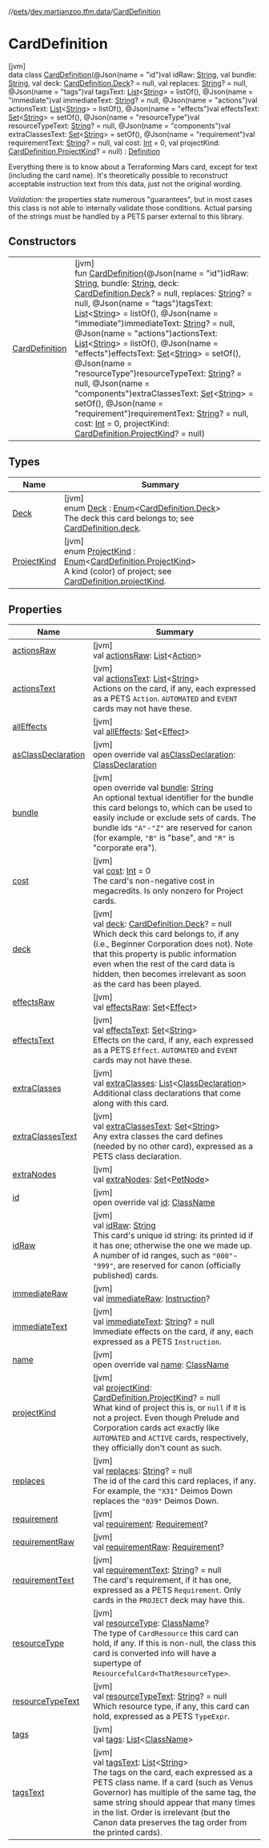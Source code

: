 //[pets](../../../index.md)/[dev.martianzoo.tfm.data](../index.md)/[CardDefinition](index.md)

# CardDefinition

[jvm]\
data class [CardDefinition](index.md)(@Json(name = &quot;id&quot;)val idRaw: [String](https://kotlinlang.org/api/latest/jvm/stdlib/kotlin/-string/index.html), val bundle: [String](https://kotlinlang.org/api/latest/jvm/stdlib/kotlin/-string/index.html), val deck: [CardDefinition.Deck](-deck/index.md)? = null, val replaces: [String](https://kotlinlang.org/api/latest/jvm/stdlib/kotlin/-string/index.html)? = null, @Json(name = &quot;tags&quot;)val tagsText: [List](https://kotlinlang.org/api/latest/jvm/stdlib/kotlin.collections/-list/index.html)&lt;[String](https://kotlinlang.org/api/latest/jvm/stdlib/kotlin/-string/index.html)&gt; = listOf(), @Json(name = &quot;immediate&quot;)val immediateText: [String](https://kotlinlang.org/api/latest/jvm/stdlib/kotlin/-string/index.html)? = null, @Json(name = &quot;actions&quot;)val actionsText: [List](https://kotlinlang.org/api/latest/jvm/stdlib/kotlin.collections/-list/index.html)&lt;[String](https://kotlinlang.org/api/latest/jvm/stdlib/kotlin/-string/index.html)&gt; = listOf(), @Json(name = &quot;effects&quot;)val effectsText: [Set](https://kotlinlang.org/api/latest/jvm/stdlib/kotlin.collections/-set/index.html)&lt;[String](https://kotlinlang.org/api/latest/jvm/stdlib/kotlin/-string/index.html)&gt; = setOf(), @Json(name = &quot;resourceType&quot;)val resourceTypeText: [String](https://kotlinlang.org/api/latest/jvm/stdlib/kotlin/-string/index.html)? = null, @Json(name = &quot;components&quot;)val extraClassesText: [Set](https://kotlinlang.org/api/latest/jvm/stdlib/kotlin.collections/-set/index.html)&lt;[String](https://kotlinlang.org/api/latest/jvm/stdlib/kotlin/-string/index.html)&gt; = setOf(), @Json(name = &quot;requirement&quot;)val requirementText: [String](https://kotlinlang.org/api/latest/jvm/stdlib/kotlin/-string/index.html)? = null, val cost: [Int](https://kotlinlang.org/api/latest/jvm/stdlib/kotlin/-int/index.html) = 0, val projectKind: [CardDefinition.ProjectKind](-project-kind/index.md)? = null) : [Definition](../-definition/index.md)

Everything there is to know about a Terraforming Mars card, except for text (including the card name). It's theoretically possible to reconstruct acceptable instruction text from this data, just not the original wording.

*Validation:* the properties state numerous &quot;guarantees&quot;, but in most cases this class is not able to internally validate those conditions. Actual parsing of the strings must be handled by a PETS parser external to this library.

## Constructors

| | |
|---|---|
| [CardDefinition](-card-definition.md) | [jvm]<br>fun [CardDefinition](-card-definition.md)(@Json(name = &quot;id&quot;)idRaw: [String](https://kotlinlang.org/api/latest/jvm/stdlib/kotlin/-string/index.html), bundle: [String](https://kotlinlang.org/api/latest/jvm/stdlib/kotlin/-string/index.html), deck: [CardDefinition.Deck](-deck/index.md)? = null, replaces: [String](https://kotlinlang.org/api/latest/jvm/stdlib/kotlin/-string/index.html)? = null, @Json(name = &quot;tags&quot;)tagsText: [List](https://kotlinlang.org/api/latest/jvm/stdlib/kotlin.collections/-list/index.html)&lt;[String](https://kotlinlang.org/api/latest/jvm/stdlib/kotlin/-string/index.html)&gt; = listOf(), @Json(name = &quot;immediate&quot;)immediateText: [String](https://kotlinlang.org/api/latest/jvm/stdlib/kotlin/-string/index.html)? = null, @Json(name = &quot;actions&quot;)actionsText: [List](https://kotlinlang.org/api/latest/jvm/stdlib/kotlin.collections/-list/index.html)&lt;[String](https://kotlinlang.org/api/latest/jvm/stdlib/kotlin/-string/index.html)&gt; = listOf(), @Json(name = &quot;effects&quot;)effectsText: [Set](https://kotlinlang.org/api/latest/jvm/stdlib/kotlin.collections/-set/index.html)&lt;[String](https://kotlinlang.org/api/latest/jvm/stdlib/kotlin/-string/index.html)&gt; = setOf(), @Json(name = &quot;resourceType&quot;)resourceTypeText: [String](https://kotlinlang.org/api/latest/jvm/stdlib/kotlin/-string/index.html)? = null, @Json(name = &quot;components&quot;)extraClassesText: [Set](https://kotlinlang.org/api/latest/jvm/stdlib/kotlin.collections/-set/index.html)&lt;[String](https://kotlinlang.org/api/latest/jvm/stdlib/kotlin/-string/index.html)&gt; = setOf(), @Json(name = &quot;requirement&quot;)requirementText: [String](https://kotlinlang.org/api/latest/jvm/stdlib/kotlin/-string/index.html)? = null, cost: [Int](https://kotlinlang.org/api/latest/jvm/stdlib/kotlin/-int/index.html) = 0, projectKind: [CardDefinition.ProjectKind](-project-kind/index.md)? = null) |

## Types

| Name | Summary |
|---|---|
| [Deck](-deck/index.md) | [jvm]<br>enum [Deck](-deck/index.md) : [Enum](https://kotlinlang.org/api/latest/jvm/stdlib/kotlin/-enum/index.html)&lt;[CardDefinition.Deck](-deck/index.md)&gt; <br>The deck this card belongs to; see [CardDefinition.deck](deck.md). |
| [ProjectKind](-project-kind/index.md) | [jvm]<br>enum [ProjectKind](-project-kind/index.md) : [Enum](https://kotlinlang.org/api/latest/jvm/stdlib/kotlin/-enum/index.html)&lt;[CardDefinition.ProjectKind](-project-kind/index.md)&gt; <br>A kind (color) of project; see [CardDefinition.projectKind](project-kind.md). |

## Properties

| Name | Summary |
|---|---|
| [actionsRaw](actions-raw.md) | [jvm]<br>val [actionsRaw](actions-raw.md): [List](https://kotlinlang.org/api/latest/jvm/stdlib/kotlin.collections/-list/index.html)&lt;[Action](../../dev.martianzoo.tfm.pets.ast/-action/index.md)&gt; |
| [actionsText](actions-text.md) | [jvm]<br>val [actionsText](actions-text.md): [List](https://kotlinlang.org/api/latest/jvm/stdlib/kotlin.collections/-list/index.html)&lt;[String](https://kotlinlang.org/api/latest/jvm/stdlib/kotlin/-string/index.html)&gt;<br>Actions on the card, if any, each expressed as a PETS `Action`. `AUTOMATED` and `EVENT` cards may not have these. |
| [allEffects](all-effects.md) | [jvm]<br>val [allEffects](all-effects.md): [Set](https://kotlinlang.org/api/latest/jvm/stdlib/kotlin.collections/-set/index.html)&lt;[Effect](../../dev.martianzoo.tfm.pets.ast/-effect/index.md)&gt; |
| [asClassDeclaration](as-class-declaration.md) | [jvm]<br>open override val [asClassDeclaration](as-class-declaration.md): [ClassDeclaration](../-class-declaration/index.md) |
| [bundle](bundle.md) | [jvm]<br>open override val [bundle](bundle.md): [String](https://kotlinlang.org/api/latest/jvm/stdlib/kotlin/-string/index.html)<br>An optional textual identifier for the bundle this card belongs to, which can be used to easily include or exclude sets of cards. The bundle ids `"A"`-`"Z"` are reserved for canon (for example, `"B"` is &quot;base&quot;, and `"R"` is &quot;corporate era&quot;). |
| [cost](cost.md) | [jvm]<br>val [cost](cost.md): [Int](https://kotlinlang.org/api/latest/jvm/stdlib/kotlin/-int/index.html) = 0<br>The card's non-negative cost in megacredits. Is only nonzero for Project cards. |
| [deck](deck.md) | [jvm]<br>val [deck](deck.md): [CardDefinition.Deck](-deck/index.md)? = null<br>Which deck this card belongs to, if any (i.e., Beginner Corporation does not). Note that this property is public information even when the rest of the card data is hidden, then becomes irrelevant as soon as the card has been played. |
| [effectsRaw](effects-raw.md) | [jvm]<br>val [effectsRaw](effects-raw.md): [Set](https://kotlinlang.org/api/latest/jvm/stdlib/kotlin.collections/-set/index.html)&lt;[Effect](../../dev.martianzoo.tfm.pets.ast/-effect/index.md)&gt; |
| [effectsText](effects-text.md) | [jvm]<br>val [effectsText](effects-text.md): [Set](https://kotlinlang.org/api/latest/jvm/stdlib/kotlin.collections/-set/index.html)&lt;[String](https://kotlinlang.org/api/latest/jvm/stdlib/kotlin/-string/index.html)&gt;<br>Effects on the card, if any, each expressed as a PETS `Effect`. `AUTOMATED` and `EVENT` cards may not have these. |
| [extraClasses](extra-classes.md) | [jvm]<br>val [extraClasses](extra-classes.md): [List](https://kotlinlang.org/api/latest/jvm/stdlib/kotlin.collections/-list/index.html)&lt;[ClassDeclaration](../-class-declaration/index.md)&gt;<br>Additional class declarations that come along with this card. |
| [extraClassesText](extra-classes-text.md) | [jvm]<br>val [extraClassesText](extra-classes-text.md): [Set](https://kotlinlang.org/api/latest/jvm/stdlib/kotlin.collections/-set/index.html)&lt;[String](https://kotlinlang.org/api/latest/jvm/stdlib/kotlin/-string/index.html)&gt;<br>Any extra classes the card defines (needed by no other card), expressed as a PETS class declaration. |
| [extraNodes](extra-nodes.md) | [jvm]<br>val [extraNodes](extra-nodes.md): [Set](https://kotlinlang.org/api/latest/jvm/stdlib/kotlin.collections/-set/index.html)&lt;[PetNode](../../dev.martianzoo.tfm.pets.ast/-pet-node/index.md)&gt; |
| [id](id.md) | [jvm]<br>open override val [id](id.md): [ClassName](../../dev.martianzoo.tfm.pets.ast/-class-name/index.md) |
| [idRaw](id-raw.md) | [jvm]<br>val [idRaw](id-raw.md): [String](https://kotlinlang.org/api/latest/jvm/stdlib/kotlin/-string/index.html)<br>This card's unique id string: its printed id if it has one; otherwise the one we made up. A number of id ranges, such as `"000"`-`"999"`, are reserved for canon (officially published) cards. |
| [immediateRaw](immediate-raw.md) | [jvm]<br>val [immediateRaw](immediate-raw.md): [Instruction](../../dev.martianzoo.tfm.pets.ast/-instruction/index.md)? |
| [immediateText](immediate-text.md) | [jvm]<br>val [immediateText](immediate-text.md): [String](https://kotlinlang.org/api/latest/jvm/stdlib/kotlin/-string/index.html)? = null<br>Immediate effects on the card, if any, each expressed as a PETS `Instruction`. |
| [name](name.md) | [jvm]<br>open override val [name](name.md): [ClassName](../../dev.martianzoo.tfm.pets.ast/-class-name/index.md) |
| [projectKind](project-kind.md) | [jvm]<br>val [projectKind](project-kind.md): [CardDefinition.ProjectKind](-project-kind/index.md)? = null<br>What kind of project this is, or `null` if it is not a project. Even though Prelude and Corporation cards act exactly like `AUTOMATED` and `ACTIVE` cards, respectively, they officially don't count as such. |
| [replaces](replaces.md) | [jvm]<br>val [replaces](replaces.md): [String](https://kotlinlang.org/api/latest/jvm/stdlib/kotlin/-string/index.html)? = null<br>The id of the card this card replaces, if any. For example, the `"X31"` Deimos Down replaces the `"039"` Deimos Down. |
| [requirement](requirement.md) | [jvm]<br>val [requirement](requirement.md): [Requirement](../../dev.martianzoo.tfm.pets.ast/-requirement/index.md)? |
| [requirementRaw](requirement-raw.md) | [jvm]<br>val [requirementRaw](requirement-raw.md): [Requirement](../../dev.martianzoo.tfm.pets.ast/-requirement/index.md)? |
| [requirementText](requirement-text.md) | [jvm]<br>val [requirementText](requirement-text.md): [String](https://kotlinlang.org/api/latest/jvm/stdlib/kotlin/-string/index.html)? = null<br>The card's requirement, if it has one, expressed as a PETS `Requirement`. Only cards in the `PROJECT` deck may have this. |
| [resourceType](resource-type.md) | [jvm]<br>val [resourceType](resource-type.md): [ClassName](../../dev.martianzoo.tfm.pets.ast/-class-name/index.md)?<br>The type of `CardResource` this card can hold, if any. If this is non-null, the class this card is converted into will have a supertype of `ResourcefulCard<ThatResourceType>`. |
| [resourceTypeText](resource-type-text.md) | [jvm]<br>val [resourceTypeText](resource-type-text.md): [String](https://kotlinlang.org/api/latest/jvm/stdlib/kotlin/-string/index.html)? = null<br>Which resource type, if any, this card can hold, expressed as a PETS `TypeExpr`. |
| [tags](tags.md) | [jvm]<br>val [tags](tags.md): [List](https://kotlinlang.org/api/latest/jvm/stdlib/kotlin.collections/-list/index.html)&lt;[ClassName](../../dev.martianzoo.tfm.pets.ast/-class-name/index.md)&gt; |
| [tagsText](tags-text.md) | [jvm]<br>val [tagsText](tags-text.md): [List](https://kotlinlang.org/api/latest/jvm/stdlib/kotlin.collections/-list/index.html)&lt;[String](https://kotlinlang.org/api/latest/jvm/stdlib/kotlin/-string/index.html)&gt;<br>The tags on the card, each expressed as a PETS class name. If a card (such as Venus Governor) has multiple of the same tag, the same string should appear that many times in the list. Order is irrelevant (but the Canon data preserves the tag order from the printed cards). |
